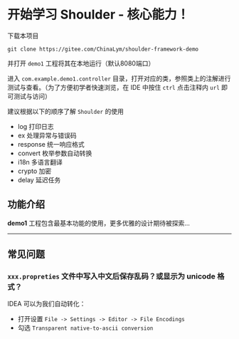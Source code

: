 # 开始学习 Shoulder - 核心能力！

下载本项目

```
git clone https://gitee.com/ChinaLym/shoulder-framework-demo
```

并打开 `demo1` 工程将其在本地运行（默认8080端口）

进入 `com.example.demo1.controller` 目录，打开对应的类，参照类上的注解进行测试与查看。（为了方便初学者快速浏览，在 IDE 中按住 `ctrl` 点击注释内 `url` 即可测试与访问）

建议根据以下的顺序了解 `Shoulder` 的使用

- log   打印日志
- ex    处理异常与错误码
- response  统一响应格式
- convert   枚举参数自动转换
- i18n      多语言翻译
- crypto    加密
- delay     延迟任务

## 功能介绍

**demo1** 工程包含最基本功能的使用，更多优雅的设计期待被探索...

---

## 常见问题

### `xxx.propreties` 文件中写入中文后保存乱码？或显示为 unicode 格式？

IDEA 可以为我们自动转化：
- 打开设置 `File -> Settings -> Editor -> File Encodings`
- 勾选 `Transparent native-to-ascii conversion`